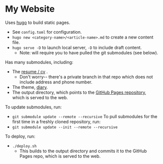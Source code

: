 # My Website

Uses [hugo](https://gohugo.io/) to build static pages.
- See `config.toml` for configuration.
- `hugo new <category-name>/<article-name>.md` to create a new content file.
- `hugo serve -D` to launch local server, `-D` to include draft content.
    - Note: will require you to have pulled the git submodules (see below).

Has many submodules, including:
- The [resume / cv](https://github.com/yogeshdhamija/cv) .
    - Don't worry-- there's a private branch in that repo which does not include address and phone number.
- The theme, [diary](https://github.com/AmazingRise/hugo-theme-diary).
- The output directory, which points to the [GitHub Pages repository](https://github.com/yogeshdhamija/yogeshdhamija.github.io), which is served to the web.

To update submodules, run:
- `git submodule update --remote --recursive`
To pull submodules for the first time in a freshly cloned repository, run:
- `git submodule update --init --remote --recursive`

To deploy, run:
- `./deploy.sh`
    - This builds to the output directory and commits it to the GitHub Pages repo, which is served to the web.
